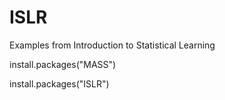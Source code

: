 # ISLR
Examples from Introduction to Statistical Learning

install.packages("MASS")

install.packages("ISLR")
